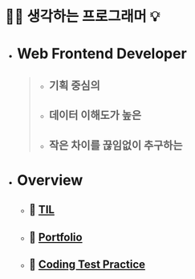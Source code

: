 # 🧘‍♂️ 생각하는 프로그래머 💡

- # Web Frontend Developer

  > - ## 기획 중심의
  >
  > - ## 데이터 이해도가 높은
  >
  > - ## 작은 차이를 끊임없이 추구하는

- # Overview
  - ## 🔆 [TIL](https://github.com/PhilosopherProgrammer/TIL-History)
  - ## 🔆 [Portfolio](https://github.com/PhilosopherProgrammer/Portfolio)
  - ## 🔆 [Coding Test Practice](https://github.com/PhilosopherProgrammer/Coding-Test-Practice)
